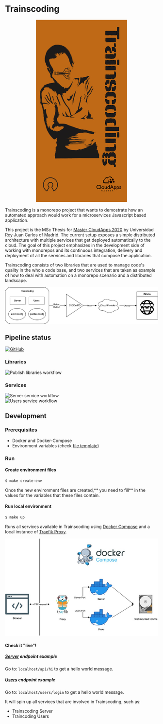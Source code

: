 # Trainscoding

<p align="center">
  <img src="https://github.com/MasterCloudApps-Projects/trainscoding/blob/main/docs/images/trainscoding.jpg?raw=true" alt="Trainscoding cover image"/>
</p>

Trainscoding is a monorepo project that wants to demostrate how an automated approach would work for a microservices Javascript based application.

This project is the MSc Thesis for [Master CloudApps 2020](https://www.codeurjc.es/mastercloudapps/) by Universidad Rey Juan Carlos of Madrid.
The current setup exposes a simple distributed architecture with multiple services that get deployed automatically to the cloud.
The goal of this project emphasizes in the development side of working with monorepos and its continuous integration, delivery and deployment of all the services and libraries that compose the application.

Trainscoding consists of two libraries that are used to manage code's quality in the whole code base, and two services that are taken as example of how to deal with automation on a monorepo scenario and a distributed landscape.

<p align="center">
  <img src="https://github.com/MasterCloudApps-Projects/trainscoding/blob/main/docs/images/simple-arch.png?raw=true" alt="Trainscoding simplified architecture"/>
</p>

## Pipeline status
[![GitHub](https://img.shields.io/badge/GitHub_Actions-2088FF?style=for-the-badge&logo=github-actions&logoColor=white)](https://github.com/MasterCloudApps-Projects/trainscoding/actions)
### Libraries
![Publish libraries workflow](https://github.com/MasterCloudApps-Projects/trainscoding/actions/workflows/publish.yml/badge.svg) <br>
### Services
![Server service workflow](https://github.com/MasterCloudApps-Projects/trainscoding/actions/workflows/server.yml/badge.svg) <br>
![Users service workflow](https://github.com/MasterCloudApps-Projects/trainscoding/actions/workflows/users.yml/badge.svg)


## Development

### Prerequisites

- Docker and Docker-Compose
- Environment variables (check [file template](https://github.com/MasterCloudApps-Projects/trainscoding/blob/main/docker/environment/development/example.env))

### Run

#### Create environment files
``` sh
$ make create-env
```
Once the new environment files are created,** you need to fill** in the values for the variables that these files contain.

#### Run local environment
``` sh
$ make up
```
Runs all services available in Trainscoding using [Docker Compose](https://docs.docker.com/compose/) and a local instance of [Traefik Proxy](https://doc.traefik.io/traefik/).

<p align="center">
  <img src="https://github.com/MasterCloudApps-Projects/trainscoding/blob/main/docs/images/local-dev.jpg?raw=true" alt="Trainscoding cover image"/>
</p>

#### Check it "live"!
##### [Server](https://github.com/MasterCloudApps-Projects/trainscoding/tree/main/services/server) endpoint example
Go to: `localhost/api/hi` to get a hello world message.
##### [Users](https://github.com/MasterCloudApps-Projects/trainscoding/tree/main/services/users) endpoint example
Go to: `localhost/users/login` to get a hello world message.

It will spin up all services that are involved in Trainscoding, such as:
- Trainscoding Server
- Traincoding Users



